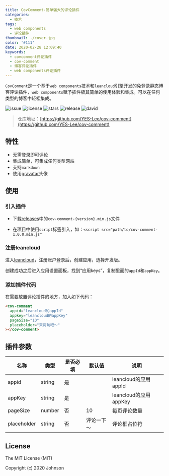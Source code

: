 ```yaml
---
title: CovComment-简单强大的评论插件
categories:
  - 技术
tags:
  - web components
  - 评论插件
thumbnail: ./cover.jpg
color: '#111'
date: 2020-02-28 12:09:40
keywords:
  - covcomment评论插件
  - cov-comment
  - 博客评论插件
  - web components评论插件
---
```



`CovComment`是一个基于`web components`技术和`leancloud`引擎开发的免登录静态博客评论插件，`web components`赋予插件极其简单的使用体验和集成。可以在任何类型的博客中轻松集成。

<!-- more -->

![issue](https://img.shields.io/github/issues/YES-Lee/cov-comment) ![license](https://img.shields.io/github/license/YES-Lee/cov-comment) ![stars](https://img.shields.io/github/stars/YES-Lee/cov-comment) ![release](https://img.shields.io/github/v/release/YES-Lee/cov-comment) ![david](https://img.shields.io/david/YES-Lee/cov-comment)

> 仓库地址：[https://github.com/YES-Lee/cov-comment](https://github.com/YES-Lee/cov-comment)

## 特性

* 无需登录即可评论
* 集成简单，可集成任何类型网站
* 支持`markdown`
* 使用[gravatar](https://en.gravatar.com/)头像

## 使用

### 引入插件

* 下载[releases](https://github.com/YES-Lee/cov-comment/releases)中的`cov-comment-{version}.min.js`文件

* 在项目中使用`script`标签引入，如：`<script src="path/to/cov-comment-1.0.0.min.js"`

### 注册leancloud

进入[leancloud](https://leancloud.cn/)，注册账户登录后，创建应用，选择开发版。

创建成功之后进入应用设置面板，找到“应用keys”，复制里面的`appId`和`appKey`。

### 添加插件代码

在需要放置评论插件的地方，加入如下代码：

```html
<cov-comment
  appid="leancloud的appId"
  appkey="leancloud的appKey"
  pageSize="10"
  placeholder="来两句吧～"
></cov-comment>
```

## 插件参数

|名称|类型|是否必填|默认值|说明|
|---|---|---|---|---|
|appid|string|是||leancloud的应用appId|
|appKey|string|是||leancloud的应用appKey|
|pageSize|number|否|10|每页评论数量|
|placeholder|string|否|评论一下～|评论框占位符|

## License

The MIT License (MIT)

Copyright (c) 2020 Johnson
